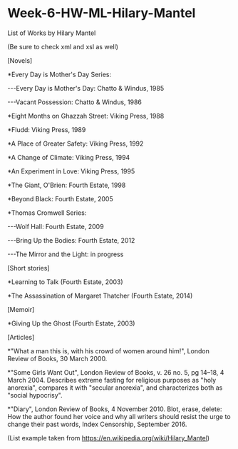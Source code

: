# Week-6-HW-ML-Hilary-Mantel

List of Works by Hilary Mantel

(Be sure to check xml and xsl as well)

[Novels]

*Every Day is Mother's Day Series:

---Every Day is Mother's Day: Chatto & Windus, 1985

---Vacant Possession: Chatto & Windus, 1986

*Eight Months on Ghazzah Street: Viking Press, 1988

*Fludd: Viking Press, 1989

*A Place of Greater Safety: Viking Press, 1992

*A Change of Climate: Viking Press, 1994

*An Experiment in Love: Viking Press, 1995

*The Giant, O'Brien: Fourth Estate, 1998

*Beyond Black: Fourth Estate, 2005

*Thomas Cromwell Series:

---Wolf Hall: Fourth Estate, 2009

---Bring Up the Bodies: Fourth Estate, 2012

---The Mirror and the Light: in progress

[Short stories]

*Learning to Talk (Fourth Estate, 2003)

*The Assassination of Margaret Thatcher (Fourth Estate, 2014)

[Memoir]

*Giving Up the Ghost (Fourth Estate, 2003)

[Articles]

*"What a man this is, with his crowd of women around him!", London Review of Books, 30 March 2000.

*"Some Girls Want Out", London Review of Books, v. 26 no. 5, pg 14–18, 4 March 2004. Describes extreme fasting for religious purposes as "holy anorexia", compares it with "secular anorexia", and characterizes both as "social hypocrisy".

*"Diary", London Review of Books, 4 November 2010.
Blot, erase, delete: How the author found her voice and why all writers should resist the urge to change their past words, Index Censorship, September 2016.

(List example taken from https://en.wikipedia.org/wiki/Hilary_Mantel)
